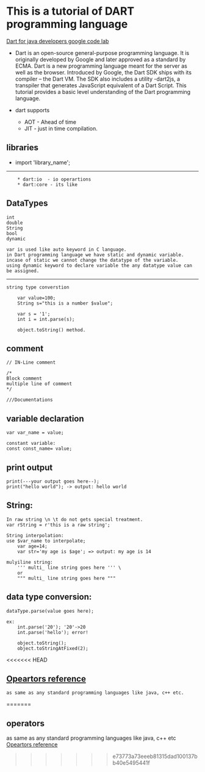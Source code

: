 # This is a tutorial of DART programming language

[Dart for java developers google code lab](https://codelabs.developers.google.com/codelabs/from-java-to-dart#0 "tutorial")

* Dart is an open-source general-purpose programming language. It is originally developed by Google and later approved as a standard by ECMA. Dart is a new programming language meant for the server as well as the browser. Introduced by Google, the Dart SDK ships with its compiler – the Dart VM. The SDK also includes a utility -dart2js, a transpiler that generates JavaScript equivalent of a Dart Script. This tutorial provides a basic level understanding of the Dart programming language.

* dart supports
    * AOT - Ahead of time
    * JIT - just in time compilation.

## libraries
* import 'library_name';
___

        * dart:io  - io operartions
        * dart:core - its like 

## DataTypes
    int
    double
    String
    bool
    dynamic

    var is used like auto keyword in C language.
    in Dart programming language we have static and dynamic variable.
    incase of static we cannot change the datatype of the variable.
    using dynamic keyword to declare variable the any datatype value can be assigned. 
________________________________________________
    string type converstion

        var value=100;
        String s="this is a number $value";
        
        var s = '1';
        int i = int.parse(s);

        object.toString() method.

## comment
    // IN-Line comment

    /*
    Block comment
    multiple line of comment
    */

    ///Documentations

## variable declaration

    var var_name = value;

    constant variable:
    const const_name= value;

## print output

    print(---your output goes here--);
    print("hello world"); -> output: hello world

## String:
    In raw string \n \t do not gets special treatment.
    var rString = r'this is a raw string';

    String interpolation:
    use $var_name to interpolate;
        var age=14;
        var str='my age is $age'; => output: my age is 14

    mulyiline string:
        ''' multi_ line string goes here ''' \
        or 
        """ multi_ line string goes here """

## data type conversion:
    dataType.parse(value goes here);

    ex:
        int.parse('20'); '20'->20
        int.parse('hello'); error! 

        object.toString();
        object.toStringAtFixed(2);


<<<<<<< HEAD
## [Opeartors reference](https://www.tutorialspoint.com/dart_programming/dart_programming_operators.htm "operators")

    as same as any standard programming languages like java, c++ etc.

=======
## operators
as same as any standard programming languages like java, c++ etc
[Opeartors reference](https://www.tutorialspoint.com/dart_programming/dart_programming_operators.htm "operators")
>>>>>>> e73773a73eeeb81315dad100137bb40e5495441f

